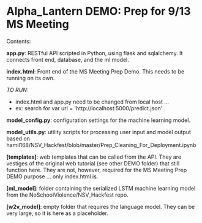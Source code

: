 # Alpha_Lantern DEMO: Prep for 9/13 MS Meeting

Contents:

**app.py**: RESTful API scripted in Python, using flask and sqlalchemy. It connects front end, database, and the ml model.

**index.html**: Front end of the MS Meeting Prep Demo. This needs to be running on its own.

*TO RUN:*
- index.html and app.py need to be changed from local host ...
- ex: search for var url = 'http://localhost:5000/predict.json'

**model_config.py**: configuration settings for the machine learning model.

**model_utils.py**: utility scripts for processing user input and model output based on hamil168/NSV_Hackfest/blob/master/Prep_Cleaning_For_Deployment.ipynb

**[templates]**: web templates that can be called from the API. They are vestiges of the original web tutorial (see other DEMO folder) that still function here. They are not, however, required for the MS Meeting Prep DEMO purpose ... only index.html is.

**[ml_model]**: folder containing the serialized LSTM machine learning model from the NoSchoolViolence/NSV_Hackfest repo.

**[w2v_model]**: empty folder that requires the language model. They can be very large, so it is here as a placeholder.
